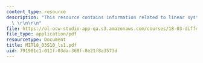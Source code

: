 ```yaml
---
content_type: resource
description: "This resource contains information related to linear systems of ODE's.\
  \ \r\n\r\n"
file: https://ol-ocw-studio-app-qa.s3.amazonaws.com/courses/18-03-differential-equations-spring-2010/791981c1011f03da368f8e21f8a3573d_MIT18_03S10_ls1.pdf
file_type: application/pdf
resourcetype: Document
title: MIT18_03S10_ls1.pdf
uid: 791981c1-011f-03da-368f-8e21f8a3573d
---
```

